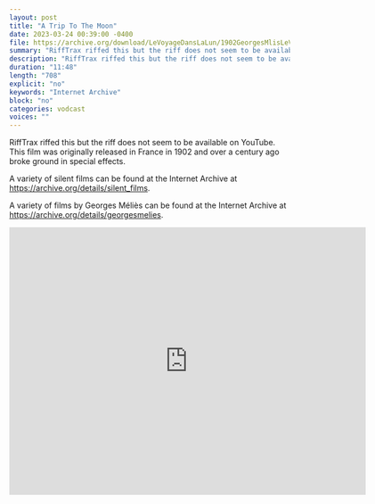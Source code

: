 ```yaml
---
layout: post
title: "A Trip To The Moon"
date: 2023-03-24 00:39:00 -0400
file: https://archive.org/download/LeVoyageDansLaLun/1902GeorgesMlisLeVoyageDansLaLunaTripToTheMoon.mp4
summary: "RiffTrax riffed this but the riff does not seem to be available on YouTube.  This film was originally released in France in 1902 and over a century ago broke ground in special effects."
description: "RiffTrax riffed this but the riff does not seem to be available on YouTube.  This film was originally released in France in 1902 and over a century ago broke ground in special effects."
duration: "11:48"
length: "708"
explicit: "no" 
keywords: "Internet Archive"
block: "no" 
categories: vodcast
voices: ""
---
```


RiffTrax riffed this but the riff does not seem to be available on YouTube.  This film was originally released in France in 1902 and over a century ago broke ground in special effects.

A variety of silent films can be found at the Internet Archive at <https://archive.org/details/silent_films>.

A variety of films by Georges Méliès can be found at the Internet Archive at <https://archive.org/details/georgesmelies>.


<iframe src="https://archive.org/embed/ThePhantomoftheOpera" width="640" height="480" frameborder="0" webkitallowfullscreen="true" mozallowfullscreen="true" allowfullscreen></iframe>
